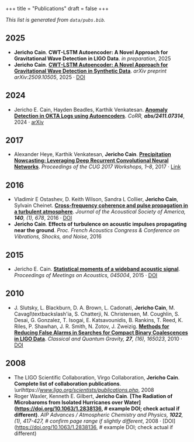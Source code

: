 +++
title = "Publications"
draft = false
+++

_This list is generated from `data/pubs.bib`._


## 2025

- **Jericho Cain**. **CWT-LSTM Autoencoder: A Novel Approach for Gravitational Wave Detection in LIGO Data**. *in preparation*, 2025
- **Jericho Cain**. **[CWT-LSTM Autoencoder: A Novel Approach for Gravitational Wave Detection in Synthetic Data](https://doi.org/10.48550/arXiv.2509.10505)**. *arXiv preprint arXiv:2509.10505*, 2025 · [DOI](https://doi.org/10.48550/arXiv.2509.10505)

## 2024

- Jericho E. Cain, Hayden Beadles, Karthik Venkatesan. **[Anomaly Detection in OKTA Logs using Autoencoders](https://arxiv.org/abs/2411.07314)**. *CoRR, **abs/2411.07314***, 2024 · [arXiv](https://arxiv.org/abs/2411.07314)

## 2017

- Alexander Heye, Karthik Venkatesan, **Jericho Cain**. **[Precipitation Nowcasting: Leveraging Deep Recurrent Convolutional Neural Networks](https://cug.org/proceedings/cug2017_proceedings/includes/files/pap155s2-file1.pdf)**. *Proceedings of the CUG 2017 Workshops, 1–8*, 2017 · [Link](https://cug.org/proceedings/cug2017_proceedings/includes/files/pap155s2-file1.pdf)

## 2016

- Vladimir E Ostashev, D. Keith Wilson, Sandra L Collier, **Jericho Cain**, Sylvain Cheinet. **[Cross-frequency coherence and pulse propagation in a turbulent atmosphere](https://doi.org/10.1121/1.4959003)**. *Journal of the Acoustical Society of America, **140**, (1), 678*, 2016 · [DOI](https://doi.org/10.1121/1.4959003)
- **Jericho Cain**. **Effects of turbulence on acoustic impulses propagating near the ground**. *Proc. French Acoustics Congress & Conference on Vibrations, Shocks, and Noise*, 2016

## 2015

- Jericho E. Cain. **[Statistical moments of a wideband acoustic signal](https://doi.org/10.1121/2.0000062)**. *Proceedings of Meetings on Acoustics, 045004*, 2015 · [DOI](https://doi.org/10.1121/2.0000062)

## 2010

- J. Slutsky, L. Blackburn, D. A. Brown, L. Cadonati, **Jericho Cain**, M. Cavagl\textbackslash\'ia, S. Chatterji, N. Christensen, M. Coughlin, S. Desai, G. Gonzalez, T. Isogai, E. Katsavounidis, B. Rankins, T. Reed, K. Riles, P. Shawhan, J. R. Smith, N. Zotov, J. Zweizig. **[Methods for Reducing False Alarms in Searches for Compact Binary Coalescences in LIGO Data](https://doi.org/10.1088/0264-9381/27/16/165023)**. *Classical and Quantum Gravity, **27**, (16), 165023*, 2010 · [DOI](https://doi.org/10.1088/0264-9381/27/16/165023)

## 2008

- The LIGO Scientific Collaboration, Virgo Collaboration, **Jericho Cain**. **Complete list of collaboration publications**. *\urlhttps://www.ligo.org/scientists/publications.php*, 2008
- Roger Waxler, Kenneth E. Gilbert, **Jericho Cain**. **[The Radiation of Microbaroms from Isolated Hurricanes over Water](https://doi.org/10.1063/1.2838136,  # example DOI; check actual if different)**. *AIP Advances / Atmospheric Chemistry and Physics, **1022**, (1), 417-427,  # confirm page range if slightly different*, 2008 · [DOI](https://doi.org/10.1063/1.2838136,  # example DOI; check actual if different)
